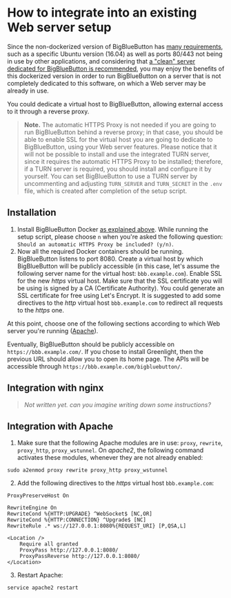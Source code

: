 # How to integrate into an existing Web server setup

Since the non-dockerized version of BigBlueButton has [many requirements](https://docs.bigbluebutton.org/2.2/install.html#minimum-server-requirements), such as a specific Ubuntu version (16.04) as well as ports 80/443 not being in use by other applications, and considering that [a "clean" server dedicated for BigBlueButton is recommended](https://docs.bigbluebutton.org/2.2/install.html#before-you-install), you may enjoy the benefits of this dockerized version in order to run BigBlueButton on a server that is not completely dedicated to this software, on which a Web server may be already in use.

You could dedicate a virtual host to BigBlueButton, allowing external access to it through a reverse proxy.

> **Note.** The automatic HTTPS Proxy is not needed if you are going to run BigBlueButton behind a reverse proxy; in that case, you should be able to enable SSL for the virtual host you are going to dedicate to BigBlueButton, using your Web server features. Please notice that it will not be possible to install and use the integrated TURN server, since it requires the automatic HTTPS Proxy to be installed; therefore, if a TURN server is required, you should install and configure it by yourself. You can set BigBlueButton to use a TURN server by uncommenting and adjusting `TURN_SERVER` and `TURN_SECRET` in the `.env` file, which is created after completion of the setup script.

## Installation
1. Install BigBlueButton Docker [as explained above](#install). While running the setup script, please choose `n` when you're asked the following question: `Should an automatic HTTPS Proxy be included? (y/n)`.
2. Now all the required Docker containers should be running. BigBlueButton listens to port 8080. Create a virtual host by which BigBlueButton will be publicly accessible (in this case, let's assume the following server name for the virtual host: `bbb.example.com`). Enable SSL for the new _https_ virtual host. Make sure that the SSL certificate you will be using is signed by a CA (Certificate Authority). You could generate an SSL certificate for free using Let's Encrypt. It is suggested to add some directives to the _http_ virtual host `bbb.example.com` to redirect all requests to the _https_ one.

At this point, choose one of the following sections according to which Web server you're running ([Apache](#integration-with-apache)).

Eventually, BigBlueButton should be publicly accessible on `https://bbb.example.com/`. If you chose to install Greenlight, then the previous URL should allow you to open its home page. The APIs will be accessible through `https://bbb.example.com/bigbluebutton/`.

## Integration with nginx
> *Not written yet. can you imagine writing down some instructions?*

## Integration with Apache
1. Make sure that the following Apache modules are in use: `proxy`, `rewrite`, `proxy_http`, `proxy_wstunnel`. On _apache2_, the following command activates these modules,  whenever they are not already enabled:
```
sudo a2enmod proxy rewrite proxy_http proxy_wstunnel
```
2. Add the following directives to the _https_ virtual host `bbb.example.com`:
```
ProxyPreserveHost On

RewriteEngine On
RewriteCond %{HTTP:UPGRADE} ^WebSocket$ [NC,OR]
RewriteCond %{HTTP:CONNECTION} ^Upgrade$ [NC]
RewriteRule .* ws://127.0.0.1:8080%{REQUEST_URI} [P,QSA,L]

<Location />
	Require all granted
	ProxyPass http://127.0.0.1:8080/
	ProxyPassReverse http://127.0.0.1:8080/
</Location>
```
3. Restart Apache:
```
service apache2 restart
```
